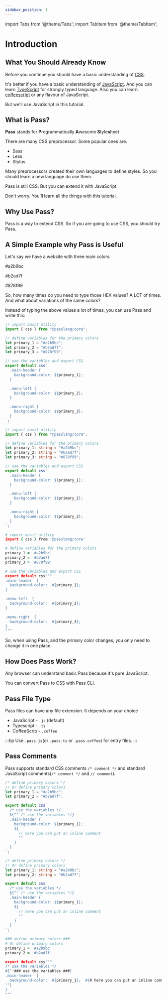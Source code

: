 ```yaml
---
sidebar_position: 1
---
```


import Tabs from '@theme/Tabs';
import TabItem from '@theme/TabItem';

# Introduction

## What You Should Already Know

Before you continue you should have a basic understanding of [CSS](https://mdn.io/css).

It's better if you have a basic understanding of [JavaScript](https://mdn.io). And you can learn [TypeScript](https://typescriptlang.com) for strongly typed language. Also you can learn [coffeescript](https://coffeescript.org/) or any flavour of JavaScript.

But we'll use JavaScript in this tutorial.

## What is Pass?

**Pass** stands for **P**rogrammatically **A**wesome **S**tyle**s**heet

There are many CSS preprocessor. Some popular ones are.

- Sass
- Less
- Stylus

Many preprocessors created their own languages to define styles. So you should learn a new language do use them.

Pass is still CSS. But you can extend it with JavaScript.

Don't worry. You'll learn all the things with this tutorial.

## Why Use Pass?

Pass is a way to extend CSS. So if you are going to use CSS, you should try Pass.

## A Simple Example why Pass is Useful

Let's say we have a website with three main colors:

#a2b9bc

#b2ad7f

#878f99

So, how many times do you need to type those HEX values? A LOT of times. And what about variations of the same colors?

Instead of typing the above values a lot of times, you can use Pass and write this:

<Tabs groupId="lang">
<TabItem value="js" label="JavaScript">

```js
// import basit utility
import { css } from "@passlang/core";

// define variables for the primary colors
let primary_1 = "#a2b9bc";
let primary_2 = "#b2ad7f";
let primary_3 = "#878f99";

// use the variables and export CSS
export default css`
  .main-header {
    background-color: ${primary_1};
  }

  .menu-left {
    background-color: ${primary_2};
  }

  .menu-right {
    background-color: ${primary_3};
  }
`;
```

</TabItem>
<TabItem value="ts" label="TypeScript">

```ts
// import basit utility
import { css } from "@passlang/core";

// define variables for the primary colors
let primary_1: string = "#a2b9bc";
let primary_2: string = "#b2ad7f";
let primary_3: string = "#878f99";

// use the variables and export CSS
export default css`
  .main-header {
    background-color: ${primary_1};
  }

  .menu-left {
    background-color: ${primary_2};
  }

  .menu-right {
    background-color: ${primary_3};
  }
`;
```

</TabItem>
<TabItem value="coffee" label="CoffeScript">

```coffee
# import basit utility
import { css } from '@passlang/core'

# define variables for the primary colors
primary_1 = '#a2b9bc'
primary_2 = '#b2ad7f'
primary_3 = '#878f99'

# use the variables and export CSS
export default css"""
.main-header  {
  background-color:  #{primary_1};
}

.menu-left  {
  background-color:  #{primary_2};
}

.menu-right  {
  background-color:  #{primary_3};
}
"""
```

</TabItem>
</Tabs>
  
So, when using Pass, and the primary color changes, you only need to change it in one place.

## How Does Pass Work?

Any browser can understand basic Pass because it's pure JavaScript.

You can convert Pass to CSS with Pass CLI.

## Pass File Type

Pass files can have any file extension. It depends on your choice

- JavaScript - `.js` (default)
- Typescript - `.ts`
- CoffeeScrip - `.coffee`

:::tip
Use `.pass.js`(or `.pass.ts` or `.pass.coffee`) for entry files.
:::

## Pass Comments

Pass supports standard CSS comments `/* comment */` and standard JavaScript comments(`/* comment */` and `// comment`).

<Tabs groupId="lang">
<TabItem value="js" label="JavaScript">

```js
/* define primary colors */
// Or define primary colors
let primary_1 = "#a2b9bc";
let primary_2 = "#b2ad7f";

export default css`
  /* use the variables */
  ${"" /* use the variables */}
  .main-header {
    background-color: ${primary_1};
    ${
      // here you can put an inline comment
      ""
    }
  }
`;
```

</TabItem>
<TabItem value="ts" label="TypeScript">

```ts
/* define primary colors */
// Or define primary colors
let primary_1: string = "#a2b9bc";
let primary_2: string = "#b2ad7f";

export default css`
  /* use the variables */
  ${"" /* use the variables */}
  .main-header {
    background-color: ${primary_1};
    ${
      // here you can put an inline comment
      ""
    }
  }
`;
```

</TabItem>
<TabItem value="coffee" label="CoffeScript">

```coffee
### define primary colors ###
# Or define primary colors
primary_1 = '#a2b9bc'
primary_2 = '#b2ad7f'

export default css"""
/* use the variables */
#{''### use the variables ###}
.main-header  {
  background-color:  #{primary_1};  #{# here you can put an inline comment
''}
}
"""
```

</TabItem>
</Tabs>
